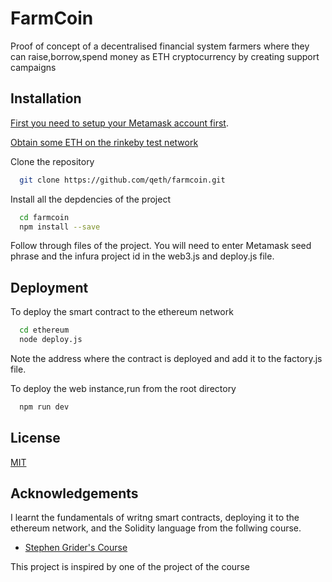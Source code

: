 
# FarmCoin

Proof of concept of a  decentralised financial 
system farmers where they can raise,borrow,spend money
as ETH cryptocurrency by creating support campaigns

## Installation

[First you need to setup your Metamask account first](https://docs.matic.network/docs/develop/metamask/hello/).

[Obtain some ETH on the rinkeby test network](https://faucet.rinkeby.io/)

Clone the repository 

```bash
  git clone https://github.com/qeth/farmcoin.git
```

Install all the depdencies of the project

```bash
  cd farmcoin
  npm install --save
```
Follow through files of the project. You will need 
to enter Metamask seed phrase and the infura project
id in the web3.js and deploy.js file. 
## Deployment

To deploy the smart contract to the ethereum
network

```bash
  cd ethereum
  node deploy.js
```
Note the address where the contract is deployed
and add it to the factory.js file. 

To deploy the web instance,run from the root directory
```bash
  npm run dev
  ```

  
## License

[MIT](https://choosealicense.com/licenses/mit/)

  
## Acknowledgements

I learnt the fundamentals of writng smart contracts,
deploying it to the ethereum network, and the Solidity
language from the follwing course.
 - [Stephen Grider's Course](https://www.udemy.com/course/ethereum-and-solidity-the-complete-developers-guide/)
 
 This project is inspired by one of the project of the course
 
